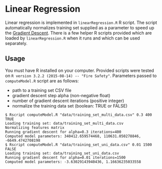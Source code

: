 # Linear Regression

Linear regression is implemented in `linearRegression.R` R script. The script automatically normalizes training set supplied as a parameter to speed up the [Gradient Descent](https://en.wikipedia.org/wiki/Gradient_descent). There is a few helper R scripts provided which are loaded by `linearRegression.R` when it runs and which can be used separately.

## Usage

You must have R installed on your computer. Provided scripts were tested on `R version 3.2.2 (2015-08-14) -- "Fire Safety"`. Parameters passed to `computeModel.R` script are as follows:
- path to a training set CSV file
- gradient descent step alpha (non-negative float)
- number of gradient descent iterations (positive integer)
- normalize the training data set (boolean: TRUE or FALSE)

```
$ Rscript computeModel.R "data/training_set_multi_data.csv" 0.3 400 TRUE
Loading training set: data/training_set_multi_data.csv
Normalizing features matrix
Running gradient descent for alpha=0.3 iterations=400
Computed model parameters: 340412.659574468, 110631.050278846, -6649.4742708198
$ Rscript computeModel.R "data/training_set_uni_data.csv" 0.01 1500 FALSE
Loading training set: data/training_set_uni_data.csv
Running gradient descent for alpha=0.01 iterations=1500
Computed model parameters: -3.63029143940436, 1.16636235033558
```
